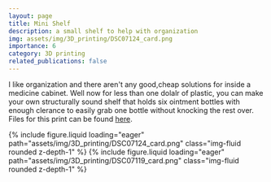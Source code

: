 ```yaml
---
layout: page
title: Mini Shelf
description: a small shelf to help with organization
img: assets/img/3D_printing/DSC07124_card.png
importance: 6
category: 3D printing
related_publications: false
---
```


I like organization and there aren't any good,cheap solutions for inside a medicine cabinet. Well now for less than one dolalr of plastic, you can make your own structurally sound shelf that holds six ointment bottles with enough clerance to easily grab one bottle without knocking the rest over. Files for this print can be found [here](https://www.thingiverse.com/thing:6010078).


<script src="https://cdn.jsdelivr.net/npm/swiper@11/swiper-element-bundle.min.js"></script>

<swiper-container keyboard="true" navigation="true" pagination="true" pagination-clickable="true" pagination-dynamic-bullets="true" rewind="true">
    <swiper-slide>{% include figure.liquid loading="eager" path="assets/img/3D_printing/DSC07124_card.png" class="img-fluid rounded z-depth-1" %}</swiper-slide>
    <swiper-slide>{% include figure.liquid loading="eager" path="assets/img/3D_printing/DSC07119_card.png" class="img-fluid rounded z-depth-1" %}</swiper-slide>
    
</swiper-container>
